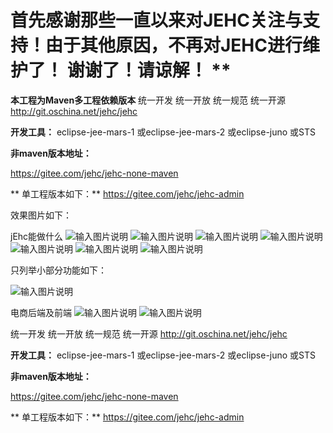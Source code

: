 # 首先感谢那些一直以来对JEHC关注与支持！由于其他原因，不再对JEHC进行维护了！ 谢谢了！请谅解！ ** 


**本工程为Maven多工程依赖版本** 
统一开发 统一开放 统一规范 统一开源
http://git.oschina.net/jehc/jehc


 **开发工具：** 
eclipse-jee-mars-1
或eclipse-jee-mars-2
或eclipse-juno
或STS


 **非maven版本地址：** 

https://gitee.com/jehc/jehc-none-maven

 **
单工程版本如下：** 
https://gitee.com/jehc/jehc-admin

效果图片如下：

jEhc能做什么
![输入图片说明](https://gitee.com/uploads/images/2018/0314/104427_503cc218_1341290.png "首页默认.png")
![输入图片说明](https://gitee.com/uploads/images/2018/0314/104443_fa41c016_1341290.png "首页黑白.png")
![输入图片说明](https://gitee.com/uploads/images/2018/0314/104459_9b5ee8bb_1341290.png "在线设计.png")
![输入图片说明](https://gitee.com/uploads/images/2018/0314/104517_5ff16127_1341290.png "流程管理.png")
![输入图片说明](https://gitee.com/uploads/images/2018/0314/104530_b3b7baf7_1341290.png "角色权限.png")
![输入图片说明](https://gitee.com/uploads/images/2018/0314/104543_3c0b3cd8_1341290.png "分配用户.png")
![输入图片说明](https://gitee.com/uploads/images/2018/0314/104554_86be4e3a_1341290.png "用户体系.png")

只列举小部分功能如下：

![输入图片说明](https://gitee.com/uploads/images/2018/0314/104411_56e6d687_1341290.png "各种功能.png")

电商后端及前端
![输入图片说明](https://gitee.com/uploads/images/2018/0214/221719_48b84487_1341290.png "购物车.png")
![输入图片说明](https://gitee.com/uploads/images/2018/0214/221728_30787402_1341290.png "订单.png")


统一开发 统一开放 统一规范 统一开源
http://git.oschina.net/jehc/jehc


 **开发工具：** 
eclipse-jee-mars-1
或eclipse-jee-mars-2
或eclipse-juno
或STS

 **非maven版本地址：** 

https://gitee.com/jehc/jehc-none-maven

 **
单工程版本如下：** 
https://gitee.com/jehc/jehc-admin